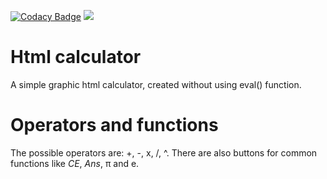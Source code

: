 [![Codacy Badge](https://app.codacy.com/project/badge/Grade/d08770f30a8c427998aea96787af3f13)](https://www.codacy.com/manual/Caesar-7/Html-Calculator/dashboard?utm_source=github.com&amp;utm_medium=referral&amp;utm_content=Caesar-7/Html-Calculator&amp;utm_campaign=Badge_Grade)
![](https://img.shields.io/github/license/Caesar-7/Html-Calculator?color=blue)

# Html calculator
A simple graphic html calculator, created without using eval() function.

# Operators and functions
The possible operators are: +, -, x, /, ^. There are also buttons for common functions like _CE_, _Ans_, &#960; and e.
